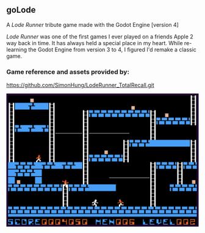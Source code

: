 ## goLode

A _Lode Runner_ tribute game made with the Godot Engine [version 4]


_Lode Runner_  was one of the first games I ever played on a friends Apple 2 way back in time.
It has always held a special place in my heart. While re-learning the Godot Engine from version 3 to 4, I figured I'd remake a classic game.



### Game reference and assets provided by:

https://github.com/SimonHung/LodeRunner_TotalRecall.git


![screenshot](./screenshot1.png)


